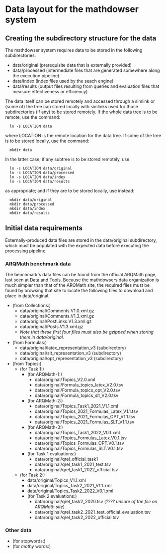 # Data layout for the mathdowser system

## Creating the subdirectory structure for the data

The mathdowser system requires data to be stored in the following subdirectories:

- data/original (prerequisite data that is externally provided)
- data/processed (intermediate files that are generated somewhere along the execution pipeline)
- data/index (index files used by the seach engine)
- data/results (output files resulting from queries and evaluation files that measure effectiveness or efficiency)

The data itself can be stored remotely and accessed through a simlink or (some of) the tree can stored locally with simlinks used for those subdirectories (if any) to be stored remotely.
If the whole data tree is to be remote, use the command:

  ```
    ln -s LOCATION data
  ```

where LOCATION is the remote location for the data tree. If some of the tree is to be stored locally, use the command:

  ```
    mkdir data
  ```

In the latter case, if any subtree is to be stored remotely, use:

  ```
    ln -s LOCATION data/original
    ln -s LOCATION data/processed
    ln -s LOCATION data/index
    ln -s LOCATION data/results
  ```

as appropriate; and if they are to be stored locally, use instead:

  ```
    mkdir data/original
    mkdir data/processed
    mkdir data/index
    mkdir data/results
  ```

## Initial data requirements

Externally-produced data files are stored in the data/original subdirectory, which must be populated with the expected data before executing the processing pipeline.

### ARQMath benchmark data

The benchmark's data files can be found from the official ARQMath page, last seen at
[Data and Tools](https://www.cs.rit.edu/~dprl/ARQMath/arqmath-resources.html).
Because the mathdowsers data organization is much simpler than that of the ARQMath site, the required files must be found by browsing that site to locate the following files to download and place in data/original.

- (from Collections:)
  - data/original/Comments.V1.0.xml.gz
  - data/original/Comments.V1.3.xml.gz
  - data/original/PostLinks.V1.3.xml.gz
  - data/original/Posts.V1.3.xml.gz
  - *Note that these first four files must also be gzipped when storing them in data/original.*
- (from Formulas:)
  - data/original/latex_representation_v3 (subdirectory)
  - data/original/slt_representation_v3 (subdirectory)
  - data/original/opt_representation_v3 (subdirectory)
- (from Topics:)
  - (for Task 1:)
    - (for ARQMath-1:)
      - data/original/Topics_V2.0.xml
      - data/original/Formula_topics_latex_V2.0.tsv
      - data/original/Formula_topics_opt_V2.0.tsv
      - data/original/Formula_topics_slt_V2.0.tsv
    - (for ARQMath-2:)
      - data/original/Topics_Task1_2021_V1.1.xml
      - data/original/Topics_2021_Formulas_Latex_V1.1.tsv
      - data/original/Topics_2021_Formulas_OPT_V1.1.tsv
      - data/original/Topics_2021_Formulas_SLT_V1.1.tsv
    - (for ARQMath-3:)
      - data/original/Topics_Task1_2022_V0.1.xml
      - data/original/Topics_Formulas_Latex.V0.1.tsv
      - data/original/Topics_Formulas_OPT.V0.1.tsv
      - data/original/Topics_Formulas_SLT.V0.1.tsv
    - (for Task 1 evaluations:)
      - data/original/qrel_official_task1
      - data/original/qrel_task1_2021_test.tsv
      - data/original/qrel_task1_2022_official.tsv
  - (for Task 2:)
    - data/original/Topics_V1.1.xml
    - data/original/Topics_Task2_2021_V1.1.xml
    - data/original/Topics_Task2_2022_V0.1.xml
    - (for Task 2 evaluations:)
      - data/original/qrel_task2_2020.tsv			(*???? unsure of the file on ARQMath site*)
      - data/original/qrel_task2_2021_test_official_evaluation.tsv
      - data/original/qrel_task2_2022_official.tsv

### Other data

- (for stopwords:)
- (for *mathy* words:)
